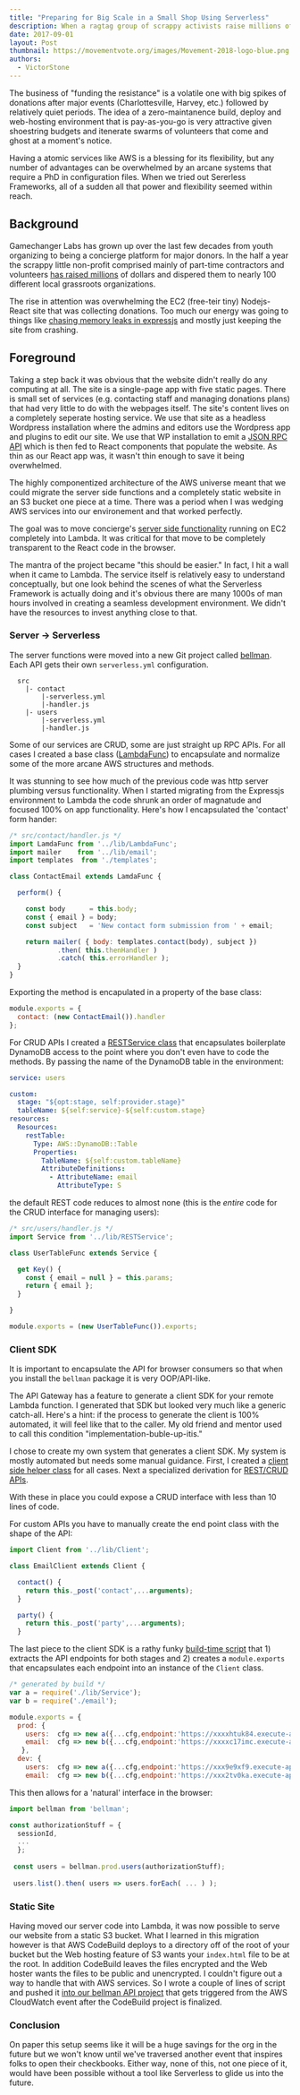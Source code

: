 ```yaml
---
title: "Preparing for Big Scale in a Small Shop Using Serverless"
description: When a ragtag group of scrappy activists raise millions of dollars they need an architecture that never turns a donor away
date: 2017-09-01
layout: Post
thumbnail: https://movementvote.org/images/Movement-2018-logo-blue.png
authors:
  - VictorStone
---
```

The business of "funding the resistance" is a volatile one with big spikes of donations after major events (Charlottesville, Harvey, etc.) followed by relatively quiet periods. The idea of a zero-maintanence build, deploy and web-hosting environment that is pay-as-you-go is very attractive given shoestring budgets and itenerate swarms of volunteers that come and ghost at a moment's notice.

Having a atomic services like AWS is a blessing for its flexibility, but any number of advantages can be overwhelmed by an arcane systems that require a PhD in configuration files. When we tried out Sererless Frameworks, all of a sudden all that power and flexibility seemed within reach.

## Background

Gamechanger Labs has grown up over the last few decades from youth organizing to being a concierge platform for major donors. In the half a year the scrappy little non-profit comprised mainly of part-time contractors and volunteers [has raised millions](https://movementvote.org) of dollars and dispered them to nearly 100 different local grassroots organizations.

The rise in attention was overwhelming the EC2 (free-teir tiny) Nodejs-React site that was collecting donations. Too much our energy was going to things like [chasing memory leaks in expressjs](https://github.com/expressjs/express/issues/2997) and mostly just keeping the site from crashing. 

## Foreground

Taking a step back it was obvious that the website didn't really do any computing at all. The site is a single-page app with five static pages. There is small set of services (e.g. contacting staff and managing donations plans) that had very little to do with the webpages itself. The site's content lives on a completely seperate hosting service. We use that site as a headless Wordpress installation where the admins and editors use the Wordpress app and plugins to edit our site. We use that WP installation to emit a [JSON RPC API](https://github.com/Movement-2016/movement2016-wp/blob/master/wp-content/themes/movement-admin-theme/inc/movement-json.php) which is then fed to React components that populate the website. As thin as our React app was, it wasn't thin enough to save it being overwhelmed.

The highly componentized architecture of the AWS universe meant that we could migrate the server side functions and a completely static website in an S3 bucket one piece at a time. There was a period when I was wedging AWS services into our environement and that worked perfectly.

The goal was to move concierge's [server side functionality](https://github.com/Movement-2016/concierge/blob/master/src/server/api.js#L18) running on EC2 completely into Lambda. It was critical for that move to be completely transparent to the React code in the browser.

The mantra of the project became "this should be easier." In fact, I hit a wall when it came to Lambda. The service itself is relatively easy to understand conceptually, but one look behind the scenes of what the Serverless Framework is actually doing and it's obvious there are many 1000s of man hours involved in creating a seamless development environment. We didn't have the resources to invest anything close to that.

### Server -> Serverless

The server functions were moved into a new Git project called [bellman](https://github.com/Movement-2016/bellman). Each API gets their own `serverless.yml` configuration.

```
  src
    |- contact
        |-serverless.yml
        |-handler.js
    |- users
        |-serverless.yml
        |-handler.js
```
Some of our services are CRUD, some are just straight up RPC APIs. For all cases I created a base class ([LambdaFunc](https://github.com/Movement-2016/bellman/blob/master/src/lib/LambdaFunc.js)) to encapsulate and normalize some of the more arcane AWS structures and methods. 

It was stunning to see how much of the previous code was http server plumbing versus functionality. When I started migrating from the Expressjs environment to Lambda the code shrunk an order of magnatude and focused 100% on app functionality. Here's how I encapsulated the 'contact' form hander:
```js
/* src/contact/handler.js */
import LamdaFunc from '../lib/LambdaFunc';
import mailer    from '../lib/email';
import templates  from './templates';

class ContactEmail extends LamdaFunc {

  perform() {

    const body      = this.body;
    const { email } = body;
    const subject   = 'New contact form submission from ' + email;

    return mailer( { body: templates.contact(body), subject })
            .then( this.thenHandler )
            .catch( this.errorHandler );
  }
}
```
Exporting the method is encapulated in a property of the base class:
```js
module.exports = {
  contact: (new ContactEmail()).handler
};

```
For CRUD APIs I created a [RESTService class](https://github.com/Movement-2016/bellman/blob/master/src/lib/RESTService.js) that encapsulates boilerplate DynamoDB access to the point where you don't even have to code the methods. By passing the name of the DynamoDB table in the environment:
```yml
service: users

custom: 
  stage: "${opt:stage, self:provider.stage}"
  tableName: ${self:service}-${self:custom.stage}
resources:  
  Resources:
    restTable:
      Type: AWS::DynamoDB::Table
      Properties:
        TableName: ${self:custom.tableName}
        AttributeDefinitions:
          - AttributeName: email
            AttributeType: S  
```
the default REST code reduces to almost none (this is the *entire* code for the CRUD interface for managing users):
```js
/* src/users/handler.js */
import Service from '../lib/RESTService';

class UserTableFunc extends Service {

  get Key() {
    const { email = null } = this.params;
    return { email };
  }

}

module.exports = (new UserTableFunc()).exports;
```
### Client SDK

It is important to encapsulate the API for browser consumers so that when you install the `bellman` package it is very OOP/API-like. 

The API Gateway has a feature to generate a client SDK for your remote Lambda function. I generated that SDK but looked very much like a generic catch-all. Here's a hint: if the process to generate the client is 100% automated, it will feel like that to the caller. My old friend and mentor used to call this condition "implementation-buble-up-itis."

I chose to create my own system that generates a client SDK. My system is mostly automated but needs some manual guidance. First, I created a [client side helper class](https://github.com/Movement-2016/bellman/blob/master/clients/lib/Client.js) for all cases. Next a specialized derivation for [REST/CRUD APIs](https://github.com/Movement-2016/bellman/blob/master/clients/lib/Service.js).

With these in place you could expose a CRUD interface with less than 10 lines of code.

For custom APIs you have to manually create the end point class with the shape of the API:
```js
import Client from '../lib/Client';

class EmailClient extends Client {

  contact() {
    return this._post('contact',...arguments);
  }

  party() {
    return this._post('party',...arguments);
  }
```
The last piece to the client SDK is a rathy funky [build-time script](https://github.com/Movement-2016/bellman/blob/master/bin/genclients.js) that 1) extracts the API endpoints for both stages and 2) creates a `module.exports` that encapsulates each endpoint into an instance of the `Client` class.
```js
/* generated by build */
var a = require('./lib/Service');
var b = require('./email');

module.exports = {
  prod: {
    users:  cfg => new a({...cfg,endpoint:'https://xxxxhtuk84.execute-api.us-west-2.amazonaws.com/prod',slug:'users'}),
    email:  cfg => new b({...cfg,endpoint:'https://xxxxc17imc.execute-api.us-west-2.amazonaws.com/prod',slug:'email'}),
   },
  dev: {
    users:  cfg => new a({...cfg,endpoint:'https://xxx9e9xf9.execute-api.us-west-2.amazonaws.com/dev',slug:'users'}),
    email:  cfg => new b({...cfg,endpoint:'https://xxx2tv0ka.execute-api.us-west-2.amazonaws.com/dev',slug:'email'})}};
```
This then allows for a 'natural' interface in the browser:
```js
import bellman from 'bellman';

const authorizationStuff = {
  sessionId,
  ...
  };
  
 const users = bellman.prod.users(authorizationStuff);
 
 users.list().then( users => users.forEach( ... ) );
 ```
 ### Static Site
Having moved our server code into Lambda, it was now possible to serve our website from a static S3 bucket. What I learned in this migration however is that AWS CodeBuild deploys to a directory off of the root of your bucket but the Web hosting feature of S3 wants your `index.html` file to be at the root. In addition CodeBuild leaves the files encrypted and the Web hoster wants the files to be public and unencrypted. I couldn't figure out a way to handle that with AWS services. So I wrote a couple of lines of script and pushed it [into our bellman API project](https://github.com/Movement-2016/bellman/tree/master/src/deploy) that gets triggered from the AWS CloudWatch event after the CodeBuild project is finalized.

### Conclusion
On paper this setup seems like it will be a huge savings for the org in the future but we won't know until we've traversed another event that inspires folks to open their checkbooks. Either way, none of this, not one piece of it, would have been possible without a tool like Serverless to glide us into the future.
 
